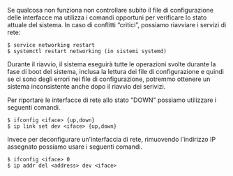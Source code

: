 Se qualcosa non funziona non controllare subito il file di configurazione delle interfacce ma utilizza i comandi opportuni per verificare lo stato attuale del sistema. 
In caso di conflitti “critici”, possiamo riavviare i servizi di rete:
```shell
$ service networking restart
$ systemctl restart networking (in sistemi systemd)
```


Durante il riavvio, il sistema eseguirà tutte le operazioni svolte durante la fase di boot del sistema, inclusa la lettura dei file di configurazione e quindi se ci sono degli errori nei file di configurazione, potremmo ottenere un sistema inconsistente anche dopo il riavvio dei serivizi.

Per riportare le interfacce di rete allo stato "DOWN" possiamo utilizzare i seguenti comandi.
```shell
$ ifconfig <iface> {up,down}
$ ip link set dev <iface> {up,down}
```

Invece per deconfigurare un'interfaccia di rete, rimuovendo l'indirizzo IP assegnato possiamo usare i seguenti comandi.
```shell
$ ifconfig <iface> 0    
$ ip addr del <address> dev <iface>
```
